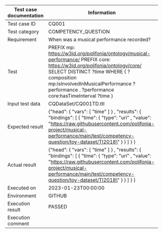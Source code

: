 | Test case documentation |                                                                                                                             Information                                                                                                                              |
| ----------------------- | -------------------------------------------------------------------------------------------------------------------------------------------------------------------------------------------------------------------------------------------------------------------- |
| Test case ID            | CQ001                                                                                                                                                                                                                                                                |
| Test category           | COMPETENCY_QUESTION                                                                                                                                                                                                                                                  |
| Requirement             |  When was a musical performance recorded?                                                                                                                                                                                                                            |
| Test                    | PREFIX mp: <https://w3id.org/polifonia/ontology/musical-performance/> PREFIX core: <https://w3id.org/polifonia/ontology/core/> SELECT DISTINCT ?time WHERE { ?composition mp:isInvolvedInMusicalPerformance ?performance . ?performance core:hasTimeInterval ?time } |
| Input test data         | CQDataSet/CQ001TD.ttl                                                                                                                                                                                                                                                |
| Expected result         | {\"head\": {  \"vars\": [  \"time\" ] } ,  \"results\": {  \"bindings\": [ {  \"time\": {  \"type\":  \"uri\" ,  \"value\":  \"https://raw.githubusercontent.com/polifonia-project/musical-performance/main/test/competency-question/toy-dataset/TI2018\" } } ] } }  |
| Actual result           | {\"head\": {  \"vars\": [  \"time\" ] } ,  \"results\": {  \"bindings\": [ {  \"time\": {  \"type\":  \"uri\" ,  \"value\":  \"https://raw.githubusercontent.com/polifonia-project/musical-performance/main/test/competency-question/toy-dataset/TI2018\" } } ] } }  |
| Executed on             | 2023-01-23T00:00:00                                                                                                                                                                                                                                                  |
| Environment             | GITHUB                                                                                                                                                                                                                                                               |
| Execution result        | PASSED                                                                                                                                                                                                                                                               |
| Execution comment       |                                                                                                                                                                                                                                                                      |
